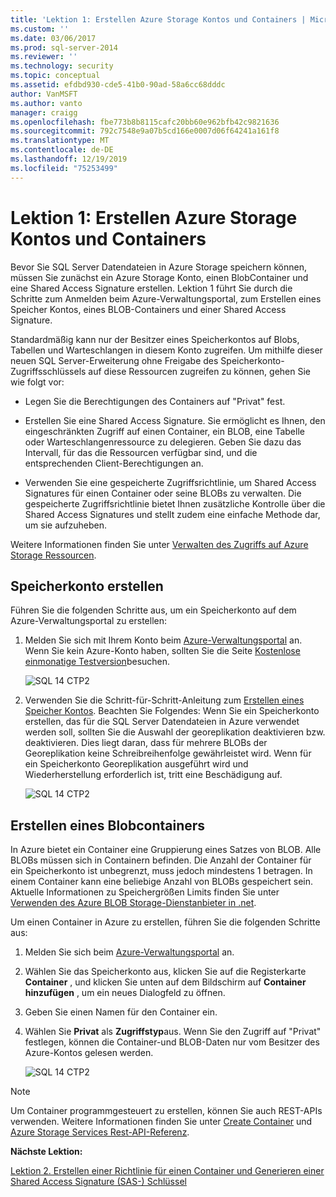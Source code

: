 ```yaml
---
title: 'Lektion 1: Erstellen Azure Storage Kontos und Containers | Microsoft-Dokumentation'
ms.custom: ''
ms.date: 03/06/2017
ms.prod: sql-server-2014
ms.reviewer: ''
ms.technology: security
ms.topic: conceptual
ms.assetid: efdbd930-cde5-41b0-90ad-58a6cc68dddc
author: VanMSFT
ms.author: vanto
manager: craigg
ms.openlocfilehash: fbe773b8b8115cafc20bb60e962bfb42c9821636
ms.sourcegitcommit: 792c7548e9a07b5cd166e0007d06f64241a161f8
ms.translationtype: MT
ms.contentlocale: de-DE
ms.lasthandoff: 12/19/2019
ms.locfileid: "75253499"
---
```

# <a name="lesson-1-create-azure-storage-account-and-container"></a>Lektion 1: Erstellen Azure Storage Kontos und Containers
  Bevor Sie SQL Server Datendateien in Azure Storage speichern können, müssen Sie zunächst ein Azure Storage Konto, einen BlobContainer und eine Shared Access Signature erstellen. Lektion 1 führt Sie durch die Schritte zum Anmelden beim Azure-Verwaltungsportal, zum Erstellen eines Speicher Kontos, eines BLOB-Containers und einer Shared Access Signature.  
  
 Standardmäßig kann nur der Besitzer eines Speicherkontos auf Blobs, Tabellen und Warteschlangen in diesem Konto zugreifen. Um mithilfe dieser neuen SQL Server-Erweiterung ohne Freigabe des Speicherkonto-Zugriffsschlüssels auf diese Ressourcen zugreifen zu können, gehen Sie wie folgt vor:  
  
-   Legen Sie die Berechtigungen des Containers auf "Privat" fest.  
  
-   Erstellen Sie eine Shared Access Signature. Sie ermöglicht es Ihnen, den eingeschränkten Zugriff auf einen Container, ein BLOB, eine Tabelle oder Warteschlangenressource zu delegieren. Geben Sie dazu das Intervall, für das die Ressourcen verfügbar sind, und die entsprechenden Client-Berechtigungen an.  
  
-   Verwenden Sie eine gespeicherte Zugriffsrichtlinie, um Shared Access Signatures für einen Container oder seine BLOBs zu verwalten. Die gespeicherte Zugriffsrichtlinie bietet Ihnen zusätzliche Kontrolle über die Shared Access Signatures und stellt zudem eine einfache Methode dar, um sie aufzuheben.  
  
 Weitere Informationen finden Sie unter [Verwalten des Zugriffs auf Azure Storage Ressourcen](https://msdn.microsoft.com/library/windowsazure/ee393343.aspx).  
  
## <a name="create-storage-account"></a>Speicherkonto erstellen  
 Führen Sie die folgenden Schritte aus, um ein Speicherkonto auf dem Azure-Verwaltungsportal zu erstellen:  
  
1.  Melden Sie sich mit Ihrem Konto beim [Azure-Verwaltungsportal](https://manage.windowsazure.com) an. Wenn Sie kein Azure-Konto haben, sollten Sie die Seite [Kostenlose einmonatige Testversion](https://www.windowsazure.com/pricing/free-trial/)besuchen.  
  
     ![SQL 14 CTP2](../../2014/tutorials/media/ss-was-tutlesson-1-1.gif "SQL 14 CTP2")  
  
2.  Verwenden Sie die Schritt-für-Schritt-Anleitung zum [Erstellen eines Speicher Kontos](https://azure.microsoft.com/documentation/articles/storage-create-storage-account/). Beachten Sie Folgendes: Wenn Sie ein Speicherkonto erstellen, das für die SQL Server Datendateien in Azure verwendet werden soll, sollten Sie die Auswahl der georeplikation deaktivieren bzw. deaktivieren. Dies liegt daran, dass für mehrere BLOBs der Georeplikation keine Schreibreihenfolge gewährleistet wird. Wenn für ein Speicherkonto Georeplikation ausgeführt wird und Wiederherstellung erforderlich ist, tritt eine Beschädigung auf.  
  
     ![SQL 14 CTP2](../../2014/tutorials/media/ss-was-tutlesson-1-2.gif "SQL 14 CTP2")  
  
## <a name="create-a-blob-container"></a>Erstellen eines Blobcontainers  
 In Azure bietet ein Container eine Gruppierung eines Satzes von BLOB. Alle BLOBs müssen sich in Containern befinden. Die Anzahl der Container für ein Speicherkonto ist unbegrenzt, muss jedoch mindestens 1 betragen. In einem Container kann eine beliebige Anzahl von BLOBs gespeichert sein. Aktuelle Informationen zu Speichergrößen Limits finden Sie unter [Verwenden des Azure BLOB Storage-Dienstanbieter in .net](https://www.windowsazure.com/develop/net/how-to-guides/blob-storage/).  
  
 Um einen Container in Azure zu erstellen, führen Sie die folgenden Schritte aus:  
  
1.  Melden Sie sich beim [Azure-Verwaltungsportal](https://manage.windowsazure.com) an.  
  
2.  Wählen Sie das Speicherkonto aus, klicken Sie auf die Registerkarte **Container** , und klicken Sie unten auf dem Bildschirm auf **Container hinzufügen** , um ein neues Dialogfeld zu öffnen.  
  
3.  Geben Sie einen Namen für den Container ein.  
  
4.  Wählen Sie **Privat** als **Zugriffstyp**aus. Wenn Sie den Zugriff auf "Privat" festlegen, können die Container-und BLOB-Daten nur vom Besitzer des Azure-Kontos gelesen werden.  
  
     ![SQL 14 CTP2](../../2014/tutorials/media/ss-was-tutlesson-1-4.gif "SQL 14 CTP2")  
  
> [!NOTE]  
>  Um Container programmgesteuert zu erstellen, können Sie auch REST-APIs verwenden. Weitere Informationen finden Sie unter [Create Container](https://msdn.microsoft.com/library/windowsazure/dd179468.aspx) und [Azure Storage Services Rest-API-Referenz](https://msdn.microsoft.com/library/windowsazure/dd179355.aspx).  
  
 **Nächste Lektion:**  
  
 [Lektion 2. Erstellen einer Richtlinie für einen Container und Generieren einer Shared Access Signature &#40;SAS-&#41; Schlüssel](../relational-databases/lesson-1-create-stored-access-policy-and-shared-access-signature.md)  
  
